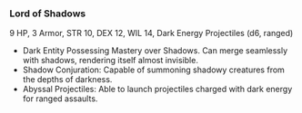 ### Lord of Shadows

9 HP, 3 Armor, STR 10, DEX 12, WIL 14, Dark Energy Projectiles (d6, ranged)

- Dark Entity Possessing Mastery over Shadows. Can merge seamlessly with shadows, rendering itself almost invisible.
- Shadow Conjuration: Capable of summoning shadowy creatures from the depths of darkness.
- Abyssal Projectiles: Able to launch projectiles charged with dark energy for ranged assaults.

